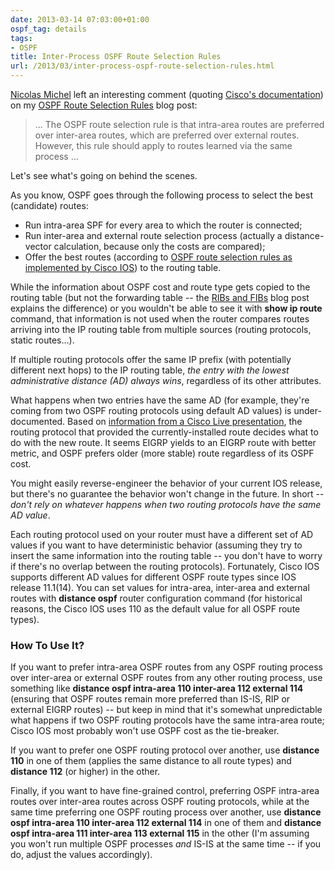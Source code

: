 ```yaml
---
date: 2013-03-14 07:03:00+01:00
ospf_tag: details
tags:
- OSPF
title: Inter-Process OSPF Route Selection Rules
url: /2013/03/inter-process-ospf-route-selection-rules.html
---
```

[Nicolas Michel](https://plus.google.com/103779506789076415201/posts) left an interesting comment (quoting [Cisco's documentation](http://www.cisco.com/en/US/tech/tk365/technologies_white_paper09186a0080531fd2.shtml#routepref)) on my [OSPF Route Selection Rules](https://blog.ipspace.net/2008/01/e1-and-e2-routes-in-ospf.html) blog post:

> ... The OSPF route selection rule is that intra-area routes are preferred over inter-area routes, which are preferred over external routes. However, this rule should apply to routes learned via the same process ...

Let's see what's going on behind the scenes.
<!--more-->
As you know, OSPF goes through the following process to select the best (candidate) routes:

-   Run intra-area SPF for every area to which the router is connected;
-   Run inter-area and external route selection process (actually a distance-vector calculation, because only the costs are compared);
-   Offer the best routes (according to [OSPF route selection rules as implemented by Cisco IOS](https://blog.ipspace.net/2008/01/e1-and-e2-routes-in-ospf.html)) to the routing table.

While the information about OSPF cost and route type gets copied to the routing table (but not the forwarding table -- the [RIBs and FIBs](https://blog.ipspace.net/2010/09/ribs-and-fibs.html) blog post explains the difference) or you wouldn't be able to see it with **show ip route** command, that information is not used when the router compares routes arriving into the IP routing table from multiple sources (routing protocols, static routes...).

If multiple routing protocols offer the same IP prefix (with potentially different next hops) to the IP routing table, *the entry with the lowest administrative distance* *(AD)* *always wins*, regardless of its other attributes.

What happens when two entries have the same AD (for example, they're coming from two OSPF routing protocols using default AD values) is under-documented. Based on [information from a Cisco Live presentation](http://d2zmdbbm9feqrf.cloudfront.net/2010/usa/pdf/BRKARC-2350.pdf), the routing protocol that provided the currently-installed route decides what to do with the new route. It seems EIGRP yields to an EIGRP route with better metric, and OSPF prefers older (more stable) route regardless of its OSPF cost.

You might easily reverse-engineer the behavior of your current IOS release, but there's no guarantee the behavior won't change in the future. In short -- *don't rely on whatever happens when two routing protocols have the same AD value*.

Each routing protocol used on your router must have a different set of AD values if you want to have deterministic behavior (assuming they try to insert the same information into the routing table -- you don't have to worry if there's no overlap between the routing protocols). Fortunately, Cisco IOS supports different AD values for different OSPF route types since IOS release 11.1(14). You can set values for intra-area, inter-area and external routes with **distance ospf** router configuration command (for historical reasons, the Cisco IOS uses 110 as the default value for all OSPF route types).

### How To Use It?

If you want to prefer intra-area OSPF routes from any OSPF routing process over inter-area or external OSPF routes from any other routing process, use something like **distance ospf intra-area 110 inter-area 112 external 114** (ensuring that OSPF routes remain more preferred than IS-IS, RIP or external EIGRP routes) -- but keep in mind that it's somewhat unpredictable what happens if two OSPF routing protocols have the same intra-area route; Cisco IOS most probably won't use OSPF cost as the tie-breaker.

If you want to prefer one OSPF routing protocol over another, use **distance 110** in one of them (applies the same distance to all route types) and **distance 112** (or higher) in the other.

Finally, if you want to have fine-grained control, preferring OSPF intra-area routes over inter-area routes across OSPF routing protocols, while at the same time preferring one OSPF routing process over another, use **distance ospf intra-area 110 inter-area 112 external 114** in one of them and **distance ospf intra-area 111 inter-area 113 external 115** in the other (I'm assuming you won't run multiple OSPF processes *and* IS-IS at the same time -- if you do, adjust the values accordingly).
